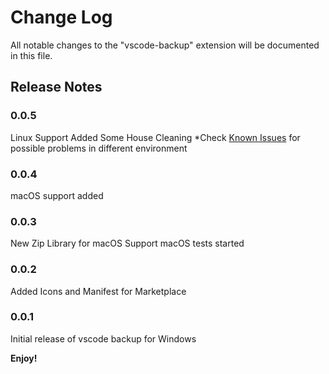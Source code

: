 # Change Log

All notable changes to the "vscode-backup" extension will be documented in this file.

## Release Notes

### 0.0.5

Linux Support Added
Some House Cleaning
*Check [Known Issues](README.md##known-issues) for possible problems in different environment

### 0.0.4

macOS support added

### 0.0.3

New Zip Library for macOS Support
macOS tests started

### 0.0.2

Added Icons and Manifest for Marketplace

### 0.0.1

Initial release of vscode backup for Windows

**Enjoy!**